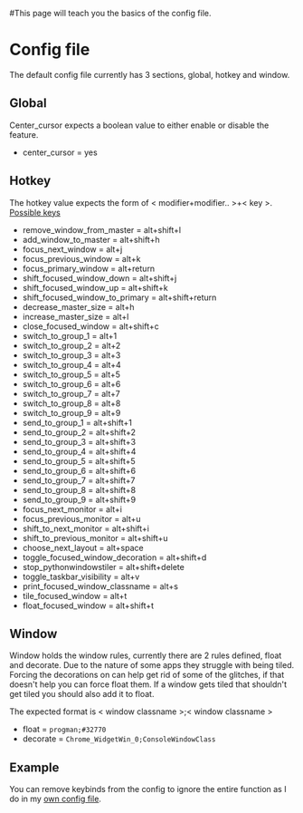 #This page will teach you the basics of the config file.

# Config file #

The default config file currently has 3 sections, global, hotkey and window.

## Global ##

Center\_cursor expects a boolean value to either enable or disable the feature.

  * center\_cursor = yes

## Hotkey ##

The hotkey value expects the form of < modifier+modifier.. >+< key >. [Possible keys](http://code.google.com/p/python-windows-tiler/source/browse/pwt/hotkey.py)

  * remove\_window\_from\_master = alt+shift+l
  * add\_window\_to\_master = alt+shift+h
  * focus\_next\_window = alt+j
  * focus\_previous\_window = alt+k
  * focus\_primary\_window = alt+return
  * shift\_focused\_window\_down = alt+shift+j
  * shift\_focused\_window\_up = alt+shift+k
  * shift\_focused\_window\_to\_primary = alt+shift+return
  * decrease\_master\_size = alt+h
  * increase\_master\_size = alt+l
  * close\_focused\_window = alt+shift+c
  * switch\_to\_group\_1 = alt+1
  * switch\_to\_group\_2 = alt+2
  * switch\_to\_group\_3 = alt+3
  * switch\_to\_group\_4 = alt+4
  * switch\_to\_group\_5 = alt+5
  * switch\_to\_group\_6 = alt+6
  * switch\_to\_group\_7 = alt+7
  * switch\_to\_group\_8 = alt+8
  * switch\_to\_group\_9 = alt+9
  * send\_to\_group\_1 = alt+shift+1
  * send\_to\_group\_2 = alt+shift+2
  * send\_to\_group\_3 = alt+shift+3
  * send\_to\_group\_4 = alt+shift+4
  * send\_to\_group\_5 = alt+shift+5
  * send\_to\_group\_6 = alt+shift+6
  * send\_to\_group\_7 = alt+shift+7
  * send\_to\_group\_8 = alt+shift+8
  * send\_to\_group\_9 = alt+shift+9
  * focus\_next\_monitor = alt+i
  * focus\_previous\_monitor = alt+u
  * shift\_to\_next\_monitor = alt+shift+i
  * shift\_to\_previous\_monitor = alt+shift+u
  * choose\_next\_layout = alt+space
  * toggle\_focused\_window\_decoration = alt+shift+d
  * stop\_pythonwindowstiler = alt+shift+delete
  * toggle\_taskbar\_visibility = alt+v
  * print\_focused\_window\_classname = alt+s
  * tile\_focused\_window = alt+t
  * float\_focused\_window = alt+shift+t

## Window ##

Window holds the window rules, currently there are 2 rules defined, float and decorate. Due to the nature of some apps they struggle with being tiled. Forcing the decorations on can help get rid of some of the glitches, if that doesn't help you can force float them. If a window gets tiled that shouldn't get tiled you should also add it to float.

The expected format is < window classname >;< window classname >

  * float = `progman;#32770`
  * decorate = `Chrome_WidgetWin_0;ConsoleWindowClass`

## Example ##

You can remove keybinds from the config to ignore the entire function as I do in my [own config file](http://sourcetumble.appspot.com/my-config-file/).